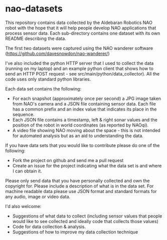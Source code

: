 nao-datasets
============

This repository contains data collected by the Aldebaran Robotics NAO
robot with the hope that it will help people develop NAO applications
that process sensor data. Each sub-directory contains one dataset with
its own README describing the data.

The first two datasets were captured using the NAO wanderer software (https://github.com/davesnowdon/nao-wanderer/)

I've also included the python HTTP server that I used to collect the
data (running on my laptop) and an example python client that shows how
to send an HTTP POST request - see src/main/python/data_collector). All
the code uses only standard python libraries.

Each data set contains the following:
* For each snapshot (approximately once per second) a JPG image taken
  from NAO's camera and a JSON file containing sensor data. Each file
  has a common prefix and an index value that indicates its place in the
  sequence.
* Each JSON file contains a timestamp, left & right sonar values and the
  position of the robot in world coordinates (as reported by NAOqi).
* A video file showing NAO moving about the space -  this is not
  intended for automated analysis but as an aid to understanding the
  data.

If you have data sets that you would like to contribute please do one of the following:
* Fork the project on github and send me a pull request
* Create an issue for the project indicating what the data set is and
  where I can obtain it.

Please only send data that you have personally collected and own the
copyright for. Please include a description of what is in the data
set. For machine readable data please use JSON format and standard
formats for any audio, image or video data.

I'd also welcome:
* Suggestions of what data to collect (including sensor values that people would like to see collected and ideally code that collects those values)
* Code for data collection & analysis.
* Suggestions of how to improve my data collection technique
